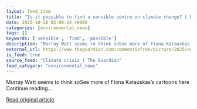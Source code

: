 ```yaml
---
layout: feed_item
title: "Is it possible to find a sensible centre on climate change? | Fiona Katauskas"
date: 2025-10-28 02:00:14 +0000
categories: [environmental_news]
tags: []
keywords: ['sensible', 'find', 'possible']
description: "Murray Watt seems to think soSee more of Fiona Katauskas’s cartoons here Continue reading"
external_url: https://www.theguardian.com/commentisfree/picture/2025/oct/28/is-it-possible-to-find-a-sensible-centre-on-climate-change
is_feed: true
source_feed: "Climate crisis | The Guardian"
feed_category: "environmental_news"
---
```


Murray Watt seems to think soSee more of Fiona Katauskas’s cartoons here Continue reading...

[Read original article](https://www.theguardian.com/commentisfree/picture/2025/oct/28/is-it-possible-to-find-a-sensible-centre-on-climate-change)
